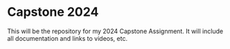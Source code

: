 # Capstone 2024
This will be the repository for my 2024 Capstone Assignment. It will include all documentation and links to videos, etc.
